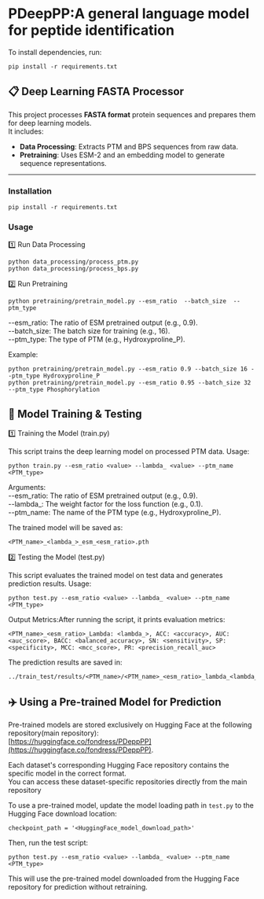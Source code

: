 # PDeepPP:A general language model for peptide identification

To install dependencies, run:

    pip install -r requirements.txt

## 📋 Deep Learning FASTA Processor

This project processes **FASTA format** protein sequences and prepares them for deep learning models.  
It includes:
- **Data Processing**: Extracts PTM and BPS sequences from raw data.
- **Pretraining**: Uses ESM-2 and an embedding model to generate sequence representations.

---
###  **Installation**

    pip install -r requirements.txt

###  Usage
1️⃣ Run Data Processing

    python data_processing/process_ptm.py
    python data_processing/process_bps.py

2️⃣ Run Pretraining

    python pretraining/pretrain_model.py --esm_ratio  --batch_size  --ptm_type 

--esm_ratio: The ratio of ESM pretrained output (e.g., 0.9).  
--batch_size: The batch size for training (e.g., 16).  
--ptm_type: The type of PTM (e.g., Hydroxyproline_P).  

Example:

    python pretraining/pretrain_model.py --esm_ratio 0.9 --batch_size 16 --ptm_type Hydroxyproline_P
    python pretraining/pretrain_model.py --esm_ratio 0.95 --batch_size 32 --ptm_type Phosphorylation

## 🎯 Model Training & Testing

1️⃣ Training the Model (train.py)

This script trains the deep learning model on processed PTM data.
Usage:

    python train.py --esm_ratio <value> --lambda_ <value> --ptm_name <PTM_type>

Arguments:  
--esm_ratio: The ratio of ESM pretrained output (e.g., 0.9).  
--lambda_: The weight factor for the loss function (e.g., 0.1).  
--ptm_name: The name of the PTM type (e.g., Hydroxyproline_P).  

The trained model will be saved as:

    <PTM_name>_<lambda_>_esm_<esm_ratio>.pth

2️⃣ Testing the Model (test.py)

This script evaluates the trained model on test data and generates prediction results.
Usage:

    python test.py --esm_ratio <value> --lambda_ <value> --ptm_name <PTM_type>  

Output Metrics:After running the script, it prints evaluation metrics:

    <PTM_name>_<esm_ratio>_Lambda: <lambda_>, ACC: <accuracy>, AUC: <auc_score>, BACC: <balanced_accuracy>, SN: <sensitivity>, SP: <specificity>, MCC: <mcc_score>, PR: <precision_recall_auc>

The prediction results are saved in:

    ../train_test/results/<PTM_name>/<PTM_name>_<esm_ratio>_lambda_<lambda_>.csv

## ✈️ Using a Pre-trained Model for Prediction

Pre-trained models are stored exclusively on Hugging Face at the following repository(main repository):  
[https://huggingface.co/fondress/PDeppPP](https://huggingface.co/fondress/PDeppPP).  

Each dataset's corresponding Hugging Face repository contains the specific model in the correct format.  
You can access these dataset-specific repositories directly from the main repository

To use a pre-trained model, update the model loading path in `test.py` to the Hugging Face download location:  

    checkpoint_path = '<HuggingFace_model_download_path>'

Then, run the test script:

    python test.py --esm_ratio <value> --lambda_ <value> --ptm_name <PTM_type>

This will use the pre-trained model downloaded from the Hugging Face repository for prediction without retraining.

